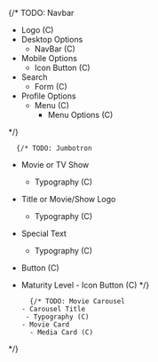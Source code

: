 {/\* TODO: Navbar

- Logo (C)
- Desktop Options
  - NavBar (C)
- Mobile Options
  - Icon Button (C)
- Search
  - Form (C)
- Profile Options
  - Menu (C)
    - Menu Options (C)

\*/}

      {/* TODO: Jumbotron

- Movie or TV Show
  - Typography (C)
- Title or Movie/Show Logo
  - Typography (C)
- Special Text
  - Typography (C)
- Button (C)
- Maturity Level - Icon Button (C)
  \*/}

        {/* TODO: Movie Carousel
      - Carousel Title
       - Typography (C)
      - Movie Card
        - Media Card (C)

\*/}
